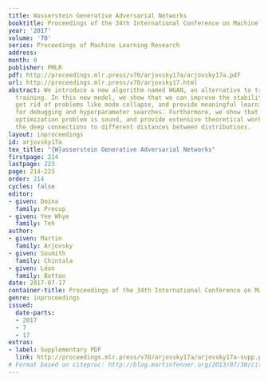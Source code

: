 ```yaml
---
title: Wasserstein Generative Adversarial Networks
booktitle: Proceedings of the 34th International Conference on Machine Learning
year: '2017'
volume: '70'
series: Proceedings of Machine Learning Research
address: 
month: 0
publisher: PMLR
pdf: http://proceedings.mlr.press/v70/arjovsky17a/arjovsky17a.pdf
url: http://proceedings.mlr.press/v70/arjovsky17.html
abstract: We introduce a new algorithm named WGAN, an alternative to traditional GAN
  training. In this new model, we show that we can improve the stability of learning,
  get rid of problems like mode collapse, and provide meaningful learning curves useful
  for debugging and hyperparameter searches. Furthermore, we show that the corresponding
  optimization problem is sound, and provide extensive theoretical work highlighting
  the deep connections to different distances between distributions.
layout: inproceedings
id: arjovsky17a
tex_title: "{W}asserstein Generative Adversarial Networks"
firstpage: 214
lastpage: 223
page: 214-223
order: 214
cycles: false
editor:
- given: Doina
  family: Precup
- given: Yee Whye
  family: Teh
author:
- given: Martin
  family: Arjovsky
- given: Soumith
  family: Chintala
- given: Léon
  family: Bottou
date: 2017-07-17
container-title: Proceedings of the 34th International Conference on Machine Learning
genre: inproceedings
issued:
  date-parts:
  - 2017
  - 7
  - 17
extras:
- label: Supplementary PDF
  link: http://proceedings.mlr.press/v70/arjovsky17a/arjovsky17a-supp.pdf
# Format based on citeproc: http://blog.martinfenner.org/2013/07/30/citeproc-yaml-for-bibliographies/
---
```

